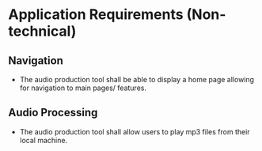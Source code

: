 # Application Requirements (Non-technical)

## Navigation

* The audio production tool shall be able to display a home page allowing for navigation to main pages/ features.

## Audio Processing

* The audio production tool shall allow users to play mp3 files from their local machine.
